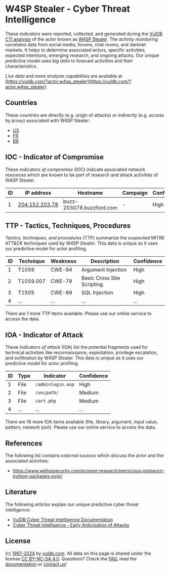 # W4SP Stealer - Cyber Threat Intelligence

These _indicators_ were reported, collected, and generated during the [VulDB CTI analysis](https://vuldb.com/?kb.cti) of the actor known as [W4SP Stealer](https://vuldb.com/?actor.w4sp_stealer). The _activity monitoring_ correlates data from social media, forums, chat rooms, and darknet markets. It helps to determine associated actors, specific activities, expected intentions, emerging research, and ongoing attacks. Our unique _predictive model_ uses _big data_ to forecast activities and their characteristics.

_Live data_ and more _analysis capabilities_ are available at [https://vuldb.com/?actor.w4sp_stealer](https://vuldb.com/?actor.w4sp_stealer)

## Countries

These _countries_ are directly (e.g. origin of attacks) or indirectly (e.g. access by proxy) associated with W4SP Stealer:

* [US](https://vuldb.com/?country.us)
* [FR](https://vuldb.com/?country.fr)
* [BR](https://vuldb.com/?country.br)

## IOC - Indicator of Compromise

These _indicators of compromise_ (IOC) indicate associated network resources which are known to be part of research and attack activities of W4SP Stealer.

ID | IP address | Hostname | Campaign | Confidence
-- | ---------- | -------- | -------- | ----------
1 | [204.152.203.78](https://vuldb.com/?ip.204.152.203.78) | buzz-203078.buzzford.com | - | High

## TTP - Tactics, Techniques, Procedures

_Tactics, techniques, and procedures_ (TTP) summarize the suspected MITRE ATT&CK techniques used by _W4SP Stealer_. This data is unique as it uses our predictive model for actor profiling.

ID | Technique | Weakness | Description | Confidence
-- | --------- | -------- | ----------- | ----------
1 | T1059 | CWE-94 | Argument Injection | High
2 | T1059.007 | CWE-79 | Basic Cross Site Scripting | High
3 | T1505 | CWE-89 | SQL Injection | High
4 | ... | ... | ... | ...

There are 1 more TTP items available. Please use our online service to access the data.

## IOA - Indicator of Attack

These _indicators of attack_ (IOA) list the potential fragments used for technical activities like reconnaissance, exploitation, privilege escalation, and exfiltration by W4SP Stealer. This data is unique as it uses our predictive model for actor profiling.

ID | Type | Indicator | Confidence
-- | ---- | --------- | ----------
1 | File | `/adminlogin.asp` | High
2 | File | `/uncpath/` | Medium
3 | File | `cart.php` | Medium
4 | ... | ... | ...

There are 18 more IOA items available (file, library, argument, input value, pattern, network port). Please use our online service to access the data.

## References

The following list contains _external sources_ which discuss the actor and the associated activities:

* https://www.welivesecurity.com/en/eset-research/pernicious-potpourri-python-packages-pypi/

## Literature

The following _articles_ explain our unique predictive cyber threat intelligence:

* [VulDB Cyber Threat Intelligence Documentation](https://vuldb.com/?kb.cti)
* [Cyber Threat Intelligence - Early Anticipation of Attacks](https://www.scip.ch/en/?labs.20201022)

## License

(c) [1997-2024](https://vuldb.com/?kb.changelog) by [vuldb.com](https://vuldb.com/?kb.about). All data on this page is shared under the license [CC BY-NC-SA 4.0](https://creativecommons.org/licenses/by-nc-sa/4.0/). Questions? Check the [FAQ](https://vuldb.com/?kb.faq), read the [documentation](https://vuldb.com/?kb) or [contact us](https://vuldb.com/?contact)!
